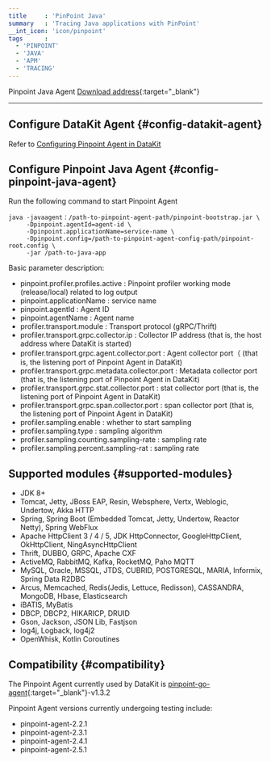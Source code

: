 ```yaml
---
title     : 'PinPoint Java'
summary   : 'Tracing Java applications with PinPoint'
__int_icon: 'icon/pinpoint'
tags      :
  - 'PINPOINT'
  - 'JAVA'
  - 'APM'
  - 'TRACING'
---
```


Pinpoint Java Agent [Download address](https://github.com/pinpoint-apm/pinpoint/releases){:target="_blank"}

---

## Configure DataKit Agent {#config-datakit-agent}

Refer to [Configuring Pinpoint Agent in DataKit](pinpoint.md#config)

## Configure Pinpoint Java Agent {#config-pinpoint-java-agent}

Run the following command to start Pinpoint Agent

```shell
java -javaagent：/path-to-pinpoint-agent-path/pinpoint-bootstrap.jar \
     -Dpinpoint.agentId=agent-id \
     -Dpinpoint.applicationName=service-name \
     -Dpinpoint.config=/path-to-pinpoint-agent-config-path/pinpoint-root.config \
     -jar /path-to-java-app
```

Basic parameter description:

- pinpoint.profiler.profiles.active               : Pinpoint profiler working mode (release/local) related to log output
- pinpoint.applicationName                        : service name
- pinpoint.agentId                                : Agent ID
- pinpoint.agentName                              : Agent name
- profiler.transport.module                       : Transport protocol (gRPC/Thrift)
- profiler.transport.grpc.collector.ip            : Collector IP address (that is, the host address where DataKit is started)
- profiler.transport.grpc.agent.collector.port    : Agent collector port（ (that is, the listening port of Pinpoint Agent in DataKit)
- profiler.transport.grpc.metadata.collector.port : Metadata collector port (that is, the listening port of Pinpoint Agent in DataKit)
- profiler.transport.grpc.stat.collector.port     : stat collector port (that is, the listening port of Pinpoint Agent in DataKit)
- profiler.transport.grpc.span.collector.port     : span collector port (that is, the listening port of Pinpoint Agent in DataKit)
- profiler.sampling.enable                        : whether to start sampling
- profiler.sampling.type                          : sampling algorithm
- profiler.sampling.counting.sampling-rate        : sampling rate
- profiler.sampling.percent.sampling-rat          : sampling rate

## Supported modules {#supported-modules}

- JDK 8+
- Tomcat, Jetty, JBoss EAP, Resin, Websphere, Vertx, Weblogic, Undertow, Akka HTTP
- Spring, Spring Boot (Embedded Tomcat, Jetty, Undertow, Reactor Netty), Spring WebFlux
- Apache HttpClient 3 / 4 / 5, JDK HttpConnector, GoogleHttpClient, OkHttpClient, NingAsyncHttpClient
- Thrift, DUBBO, GRPC, Apache CXF
- ActiveMQ, RabbitMQ, Kafka, RocketMQ, Paho MQTT
- MySQL, Oracle, MSSQL, JTDS, CUBRID, POSTGRESQL, MARIA, Informix, Spring Data R2DBC
- Arcus, Memcached, Redis(Jedis, Lettuce, Redisson), CASSANDRA, MongoDB, Hbase, Elasticsearch
- iBATIS, MyBatis
- DBCP, DBCP2, HIKARICP, DRUID
- Gson, Jackson, JSON Lib, Fastjson
- log4j, Logback, log4j2
- OpenWhisk, Kotlin Coroutines

## Compatibility {#compatibility}

The Pinpoint Agent currently used by DataKit is [pinpoint-go-agent](https://github.com/pinpoint-apm/pinpoint-go-agent){:target="_blank"}-v1.3.2

Pinpoint Agent versions currently undergoing testing include:

- pinpoint-agent-2.2.1
- pinpoint-agent-2.3.1
- pinpoint-agent-2.4.1
- pinpoint-agent-2.5.1
